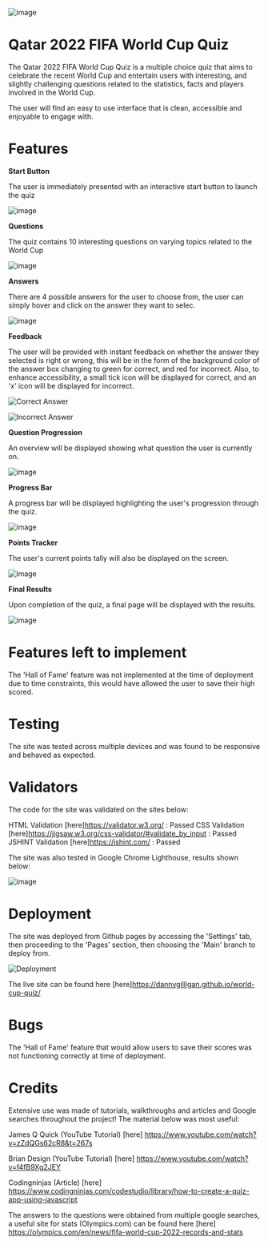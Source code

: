 ![image](https://user-images.githubusercontent.com/112653322/209328842-ef3620fe-9fe5-4646-8747-f377a8b6f6f6.png)




# Qatar 2022 FIFA World Cup Quiz

The Qatar 2022 FIFA World Cup Quiz is a multiple choice quiz that aims to celebrate the recent World Cup and entertain users with interesting, and slightly challenging questions related to the statistics, facts and players involved in the World Cup.

The user will find an easy to use interface that is clean, accessible and enjoyable to engage with.


# Features

**Start Button**

The user is immediately presented with an interactive start button to launch the quiz


![image](https://user-images.githubusercontent.com/112653322/209327636-a22bca6b-1693-470d-8b5e-820101e6773f.png)



**Questions**

The quiz contains 10 interesting questions on varying topics related to the World Cup

![image](https://user-images.githubusercontent.com/112653322/209327659-4f6eab0b-62da-4547-9b11-8f88acc8b0e1.png)



**Answers**

There are 4 possible answers for the user to choose from, the user can simply hover and click on the answer they want to selec.

![image](https://user-images.githubusercontent.com/112653322/209327726-8370e7b3-edb3-4538-afd7-273a0e22394a.png)



**Feedback**

The user will be provided with instant feedback on whether the answer they selected is right or wrong, this will be in the form of the background color of the answer box changing to green for correct, and red for incorrect. Also, to enhance accessibility, a small tick icon will be displayed for correct, and an 'x' icon will be displayed for incorrect.

![Correct Answer](https://user-images.githubusercontent.com/112653322/209326747-a5378544-e725-447c-b078-319d40490182.gif)


![Incorrect Answer](https://user-images.githubusercontent.com/112653322/209326756-b69e31cd-cff2-4439-8b9a-a800747f8917.gif)

**Question Progression**

An overview will be displayed showing what question the user is currently on.

![image](https://user-images.githubusercontent.com/112653322/209327855-1e2fa32b-c208-408c-aa47-63042ce2ad8d.png)



**Progress Bar**

A progress bar will be displayed highlighting the user's progression through the quiz.

![image](https://user-images.githubusercontent.com/112653322/209327883-888a1bdc-6c85-4cd5-9dc5-591fdcb4582b.png)


**Points Tracker**

The user's current points tally will also be displayed on the screen.

![image](https://user-images.githubusercontent.com/112653322/209327923-3d1390b4-2b83-4c5f-a8be-e875ad815247.png)




**Final Results**

Upon completion of the quiz, a final page will be displayed with the results.

![image](https://user-images.githubusercontent.com/112653322/209327999-65bf65d1-dcce-449c-955a-d727f12a63f4.png)


# Features left to implement

The 'Hall of Fame' feature was not implemented at the time of deployment due to time constraints, this would have allowed the user to save their high scored.



# Testing

The site was tested across multiple devices and was found to be responsive and behaved as expected.

# Validators

The code for the site was validated on the sites below:

HTML Validation [here]https://validator.w3.org/ : Passed
CSS Validation [here]https://jigsaw.w3.org/css-validator/#validate_by_input : Passed
JSHINT Validation [here]https://jshint.com/ : Passed

The site was also tested in Google Chrome Lighthouse, results shown below:

![image](https://user-images.githubusercontent.com/112653322/209329217-81a2ba9e-cc57-497b-80ab-fe5a712ac9c4.png)


# Deployment

The site was deployed from Github pages by accessing the 'Settings' tab, then proceeding to the 'Pages' section, then choosing the 'Main' branch to deploy from.

![Deployment](https://user-images.githubusercontent.com/112653322/209329990-131b6594-b761-4f81-9359-627945c09d6a.gif)



The live site can be found here [here]https://dannygilligan.github.io/world-cup-quiz/ 


# Bugs

The 'Hall of Fame' feature that would allow users to save their scores was not functioning correctly at time of deployment.


# Credits

Extensive use was made of tutorials, walkthroughs and articles and Google searches throughout the project! The material below was most useful:

James Q Quick (YouTube Tutorial) [here] https://www.youtube.com/watch?v=zZdQGs62cR8&t=267s

Brian Design (YouTube Tutorial) [here] https://www.youtube.com/watch?v=f4fB9Xg2JEY

Codingninjas (Article) [here] https://www.codingninjas.com/codestudio/library/how-to-create-a-quiz-app-using-javascript

The answers to the questions were obtained from multiple google searches, a useful site for stats (Olympics.com) can be found here [here] https://olympics.com/en/news/fifa-world-cup-2022-records-and-stats











